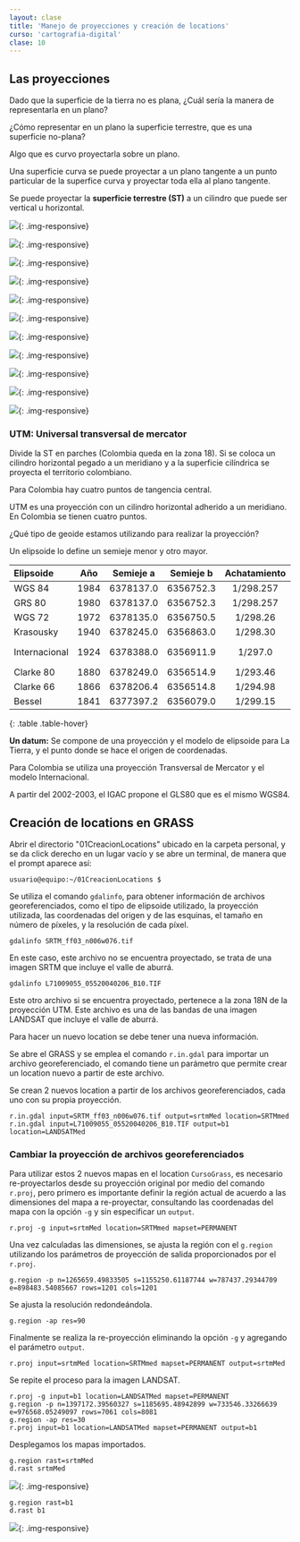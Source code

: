 ```yaml
---
layout: clase
title: 'Manejo de proyecciones y creación de locations'
curso: 'cartografia-digital'
clase: 10
---
```


Las proyecciones
----------------

Dado que la superficie de la tierra no es plana, ¿Cuál sería la manera de representarla en un plano?

¿Cómo representar en un plano la superficie terrestre, que es una superficie no-plana?

Algo que es curvo proyectarla sobre un plano.

Una superficie curva se puede proyectar a un plano tangente a un punto particular de la superfice curva y proyectar toda ella al plano tangente.

Se puede proyectar la **superficie terrestre (ST)** a un cilindro que puede ser vertical u horizontal.

![](/cartografia-digital/images/01datum.gif){: .img-responsive}

![](/cartografia-digital/images/02globe_merid.gif){: .img-responsive}

![](/cartografia-digital/images/03globe_parallel.gif){: .img-responsive}

![](/cartografia-digital/images/04globe_graticule.gif){: .img-responsive}

![](/cartografia-digital/images/05geographic2.gif){: .img-responsive}

![](/cartografia-digital/images/06plane.gif){: .img-responsive}

![](/cartografia-digital/images/07orthographic1.gif){: .img-responsive}

![](/cartografia-digital/images/08orthographic2.gif){: .img-responsive}

![](/cartografia-digital/images/09cone.gif){: .img-responsive}

![](/cartografia-digital/images/10cylinder.gif){: .img-responsive}

![](/cartografia-digital/images/11cylinders.gif){: .img-responsive}

### UTM: Universal transversal de mercator

Divide la ST en parches (Colombia queda en la zona 18). Si se coloca un cilindro horizontal pegado a un meridiano y a la superficie cilíndrica se proyecta el territorio colombiano.

Para Colombia hay cuatro puntos de tangencia central.

UTM es una proyección con un cilindro horizontal adherido a un meridiano. En Colombia se tienen cuatro puntos.

¿Qué tipo de geoide estamos utilizando para realizar la proyección?

Un elipsoide lo define un semieje menor y otro mayor.

|   Elipsoide   |  Año | Semieje a | Semieje b | Achatamiento | Uso local        |
|:--------------|:----:|:---------:|:---------:|:------------:|:-----------------|
| WGS 84        | 1984 | 6378137.0 | 6356752.3 | 1/298.257    | Universal        |
| GRS 80        | 1980 | 6378137.0 | 6356752.3 | 1/298.257    | U.S.A.           |
| WGS 72        | 1972 | 6378135.0 | 6356750.5 | 1/298.26     | U.S.A.           |
| Krasousky     | 1940 | 6378245.0 | 6356863.0 | 1/298.30     | Rusia            |
| Internacional | 1924 | 6378388.0 | 6356911.9 | 1/297.0      | Colombia, Europa |
| Clarke 80     | 1880 | 6378249.0 | 6356514.9 | 1/293.46     | Norteamérica     |
| Clarke 66     | 1866 | 6378206.4 | 6356514.8 | 1/294.98     | África           |
| Bessel        | 1841 | 6377397.2 | 6356079.0 | 1/299.15     | Japón y Asia     |
{: .table .table-hover}

**Un datum:** Se compone de una proyección y el modelo de elipsoide para La Tierra, y el punto donde se hace el origen de coordenadas.

Para Colombia se utiliza una proyección Transversal de Mercator y el modelo Internacional.

A partir del 2002-2003, el IGAC propone el GLS80 que es el mismo WGS84.

Creación de locations en GRASS
------------------------------

Abrir el directorio "01CreacionLocations" ubicado en la carpeta personal, y se da click derecho en un lugar vacío y se abre un terminal, de manera que el prompt aparece así:

~~~
usuario@equipo:~/01CreacionLocations $
~~~

Se utiliza el comando `gdalinfo`, para obtener información de archivos georeferenciados, como el tipo de elipsoide utilizado, la proyección utilizada, las coordenadas del origen y de las esquinas, el tamaño en número de píxeles, y la resolución de cada píxel.

~~~
gdalinfo SRTM_ff03_n006w076.tif
~~~

En este caso, este archivo no se encuentra proyectado, se trata de una imagen SRTM que incluye el valle de aburrá.

~~~
gdalinfo L71009055_05520040206_B10.TIF
~~~

Este otro archivo si se encuentra proyectado, pertenece a la zona 18N de la proyección UTM. Este archivo es una de las bandas de una imagen LANDSAT que incluye el valle de aburrá.

Para hacer un nuevo location se debe tener una nueva información.

Se abre el GRASS y se emplea el comando `r.in.gdal` para importar un archivo georeferenciado, el comando tiene un parámetro que permite crear un location nuevo a partir de este archivo.

Se crean 2 nuevos location a partir de los archivos georeferenciados, cada uno con su propia proyección.

~~~
r.in.gdal input=SRTM_ff03_n006w076.tif output=srtmMed location=SRTMmed
r.in.gdal input=L71009055_05520040206_B10.TIF output=b1 location=LANDSATMed
~~~

### Cambiar la proyección de archivos georeferenciados

Para utilizar estos 2 nuevos mapas en el location `CursoGrass`, es necesario re-proyectarlos desde su proyección original por medio del comando `r.proj`, pero primero es importante definir la región actual de acuerdo a las dimensiones del mapa a re-proyectar, consultando las coordenadas del mapa con la opción `-g` y sin especificar un `output`.

~~~
r.proj -g input=srtmMed location=SRTMmed mapset=PERMANENT
~~~

Una vez calculadas las dimensiones, se ajusta la región con el `g.region` utilizando los parámetros de proyección de salida proporcionados por el `r.proj`.

~~~
g.region -p n=1265659.49833505 s=1155250.61187744 w=787437.29344709 e=898483.54085667 rows=1201 cols=1201
~~~

Se ajusta la resolución redondeándola.

~~~
g.region -ap res=90
~~~

Finalmente se realiza la re-proyección eliminando la opción `-g` y agregando el parámetro `output`.

~~~
r.proj input=srtmMed location=SRTMmed mapset=PERMANENT output=srtmMed
~~~

Se repite el proceso para la imagen LANDSAT.

~~~
r.proj -g input=b1 location=LANDSATMed mapset=PERMANENT
g.region -p n=1397172.39560327 s=1185695.48942899 w=733546.33266639 e=976568.05249097 rows=7061 cols=8081
g.region -ap res=30
r.proj input=b1 location=LANDSATMed mapset=PERMANENT output=b1
~~~

Desplegamos los mapas importados.

~~~
g.region rast=srtmMed
d.rast srtmMed
~~~

![](/cartografia-digital/images/srtmMed.png){: .img-responsive}

~~~
g.region rast=b1
d.rast b1
~~~
![](/cartografia-digital/images/b1.png){: .img-responsive}

